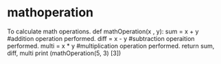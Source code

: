 # mathoperation
To calculate math operations.
def mathOperation(x , y):
    sum = x + y         #addition operation performed.
    diff = x - y        #subtraction operaition performed.
    multi = x * y       #multiplication operation performed.
    return sum, diff, multi
print (mathOperation(5, 3) [3])
